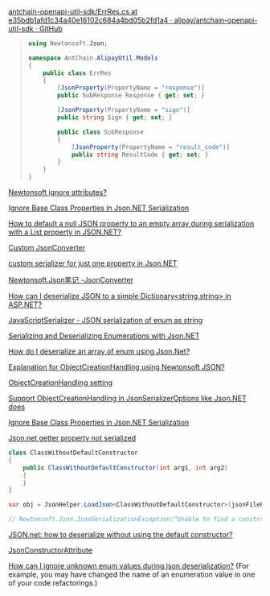 [antchain-openapi-util-sdk/ErrRes.cs at e35bdb1afd1c34a40e16102c684a4bd05b2fd1a4 · alipay/antchain-openapi-util-sdk · GitHub](https://github.com/alipay/antchain-openapi-util-sdk/blob/e35bdb1afd1c34a40e16102c684a4bd05b2fd1a4/csharp/core/Models/ErrRes.cs#L4-L22)

> ```csharp
> using Newtonsoft.Json;
> 
> namespace AntChain.AlipayUtil.Models
> {
>     public class ErrRes
>     {
>         [JsonProperty(PropertyName = "response")]
>         public SubResponse Response { get; set; }
> 
>         [JsonProperty(PropertyName = "sign")]
>         public string Sign { get; set; }
> 
>         public class SubResponse
>         {
>             [JsonProperty(PropertyName = "result_code")]
>             public string ResultCode { get; set; }
>         }
>     }
> }
> ```


[Newtonsoft ignore attributes?](https://stackoverflow.com/questions/6309725/newtonsoft-ignore-attributes)

[Ignore Base Class Properties in Json.NET Serialization](https://stackoverflow.com/questions/31104335/ignore-base-class-properties-in-json-net-serialization)

[How to default a null JSON property to an empty array during serialization with a List<T> property in JSON.NET?](https://stackoverflow.com/questions/25148172/how-to-default-a-null-json-property-to-an-empty-array-during-serialization-with)

[Custom JsonConverter](https://www.newtonsoft.com/json/help/html/CustomJsonConverter.htm)

[custom serializer for just one property in Json.NET](https://stackoverflow.com/questions/18521970/custom-serializer-for-just-one-property-in-json-net)

[Newtonsoft.Json笔记 -JsonConverter](https://www.cnblogs.com/fanfan-90/p/13866912.html)

[How can I deserialize JSON to a simple Dictionary<string,string> in ASP.NET?](https://stackoverflow.com/questions/1207731/how-can-i-deserialize-json-to-a-simple-dictionarystring-string-in-asp-net)

[JavaScriptSerializer - JSON serialization of enum as string](https://stackoverflow.com/questions/2441290/javascriptserializer-json-serialization-of-enum-as-string)

[Serializing and Deserializing Enumerations with Json.NET](https://www.bytefish.de/blog/enums_json_net.html)

[How do I deserialize an array of enum using Json.Net?](https://stackoverflow.com/questions/23366364/how-do-i-deserialize-an-array-of-enum-using-json-net)

[Explanation for ObjectCreationHandling using Newtonsoft JSON?](https://stackoverflow.com/questions/27848547/explanation-for-objectcreationhandling-using-newtonsoft-json)

[ObjectCreationHandling setting](https://www.newtonsoft.com/json/help/html/DeserializeObjectCreationHandling.htm)

[Support ObjectCreationHandling in JsonSerializerOptions like Json.NET does](https://github.com/dotnet/runtime/issues/31518)

[Ignore Base Class Properties in Json.NET Serialization](https://stackoverflow.com/questions/31104335/ignore-base-class-properties-in-json-net-serialization)

[Json.net getter property not serialized](https://stackoverflow.com/questions/9727836/json-net-getter-property-not-serialized)

```csharp
class ClassWithoutDefaultConstructor
{
    public ClassWithoutDefaultConstructor(int arg1, int arg2)
    {
    }
}

var obj = JsonHelper.LoadJson<ClassWithoutDefaultConstructor>(jsonFilePath);

// Newtonsoft.Json.JsonSerializationException:“Unable to find a constructor to use for type ClassWithoutDefaultConstructor. A class should either have a default constructor, one constructor with arguments or a constructor marked with the JsonConstructor attribute. 
```

[JSON.net: how to deserialize without using the default constructor?](https://stackoverflow.com/questions/23017716/json-net-how-to-deserialize-without-using-the-default-constructor)

[JsonConstructorAttribute](https://www.newtonsoft.com/json/help/html/JsonConstructorAttribute.htm)

[How can I ignore unknown enum values during json deserialization?](https://stackoverflow.com/questions/22752075/how-can-i-ignore-unknown-enum-values-during-json-deserialization) (For example, you may have changed the name of an enumeration value in one of your code refactorings.)
